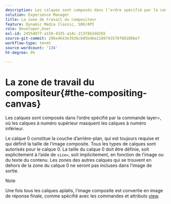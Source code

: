 ```yaml
---
description: Les calques sont composés dans l’ordre spécifié par la commande layer=, où les calques à numéro supérieur masquent les calques à numéro inférieur.
solution: Experience Manager
title: La zone de travail du compositeur
feature: Dynamic Media Classic, SDK/API
role: Developer,User
exl-id: 2455d07f-a158-4335-a14c-213f8b3dd265
source-git-commit: 206e4643e3926cb85b4be2189743578f88180be7
workflow-type: tm+mt
source-wordcount: '134'
ht-degree: 0%

---
```


# La zone de travail du compositeur{#the-compositing-canvas}

Les calques sont composés dans l’ordre spécifié par la commande layer=, où les calques à numéro supérieur masquent les calques à numéro inférieur.

Le calque 0 constitue la couche d’arrière-plan, qui est toujours requise et qui définit la taille de l’image composite. Tous les types de calques sont autorisés pour le calque 0. La taille du calque 0 doit être définie, soit explicitement à l’aide de `size=`, soit implicitement, en fonction de l’image ou du texte du contenu. Les zones des autres calques qui se trouvent en dehors de la zone du calque 0 ne seront pas incluses dans l’image de sortie.

>[!NOTE]
>
>Une fois tous les calques aplatis, l’image composite est convertie en image de réponse finale, comme spécifié avec les commandes et attributs [view](../../../../../../is-api/http-ref/image-serving-api-ref/c-http-protocol-reference/c-syntax-and-features/c-command-overview/r-view-commands-and-attributes.md#reference-8b3d637d080a47a4ba669a7f0de2ba90).
